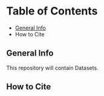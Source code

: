 # Table of Contents
* [General Info](#general-info)
* How to Cite


## General Info
This repository will contain Datasets.

## How to Cite 
